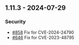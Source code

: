 ## 1.11.3 - 2024-07-29
### Security
* [#858](https://github.com/vertica/vertica-kubernetes/issues/858) Fix for CVE-2024-24790
* [#646](https://github.com/vertica/vertica-kubernetes/issues/646) Fix for CVE-2023-48795